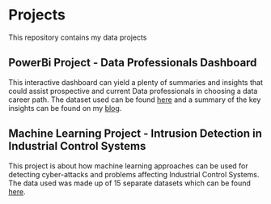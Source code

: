 # Projects
This repository contains my data projects 
## PowerBi Project - Data Professionals Dashboard
This interactive dashboard can yield a plenty of summaries and insights that could assist prospective and current Data professionals in choosing a data career path.
The dataset used can be found [here](https://github.com/AlexTheAnalyst/Power-BI/blob/main/Power%20BI%20-%20Final%20Project.xlsx) and a summary of the key insights can be found on my [blog](https://nabangiphyllis7.medium.com/).
## Machine Learning Project - Intrusion Detection in Industrial Control Systems
This project is about how machine learning approaches can be used for detecting cyber-attacks and problems affecting Industrial Control Systems.
The data used was made up of 15 separate datasets which can be found [here](https://drive.google.com/file/d/1R5Q5Zc-aIteCsH5auby_g0Hs0w55mb5q/view).
